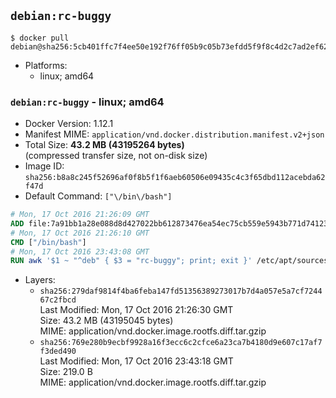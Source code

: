 ## `debian:rc-buggy`

```console
$ docker pull debian@sha256:5cb401ffc7f4ee50e192f76ff05b9c05b73efdd5f9f8c4d2c7ad2ef62cb36079
```

-	Platforms:
	-	linux; amd64

### `debian:rc-buggy` - linux; amd64

-	Docker Version: 1.12.1
-	Manifest MIME: `application/vnd.docker.distribution.manifest.v2+json`
-	Total Size: **43.2 MB (43195264 bytes)**  
	(compressed transfer size, not on-disk size)
-	Image ID: `sha256:b8a8c245f52696af0f8b5f1f6aeb60506e09435c4c3f65dbd112acebda62f47d`
-	Default Command: `["\/bin\/bash"]`

```dockerfile
# Mon, 17 Oct 2016 21:26:09 GMT
ADD file:7a91bb1a28e088d8d427022bb612873476ea54ec75cb559e5943b771d7412386 in / 
# Mon, 17 Oct 2016 21:26:10 GMT
CMD ["/bin/bash"]
# Mon, 17 Oct 2016 23:43:08 GMT
RUN awk '$1 ~ "^deb" { $3 = "rc-buggy"; print; exit }' /etc/apt/sources.list > /etc/apt/sources.list.d/experimental.list
```

-	Layers:
	-	`sha256:279daf9814f4ba6feba147fd51356389273017b7d4a057e5a7cf724467c2fbcd`  
		Last Modified: Mon, 17 Oct 2016 21:26:30 GMT  
		Size: 43.2 MB (43195045 bytes)  
		MIME: application/vnd.docker.image.rootfs.diff.tar.gzip
	-	`sha256:769e280b9ecbf9928a16f3ecc6c2cfce6a23ca7b4180d9e607c17af7f3ded490`  
		Last Modified: Mon, 17 Oct 2016 23:43:18 GMT  
		Size: 219.0 B  
		MIME: application/vnd.docker.image.rootfs.diff.tar.gzip
